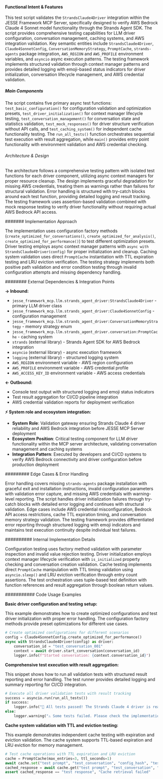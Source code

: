 <!-- CACHE_METADATA_START -->
<!-- Source File: {PROJECT_ROOT}/jesse-framework-mcp/tests/test_strands_driver.py -->
<!-- Cached On: 2025-07-06T19:34:30.600260 -->
<!-- Source Modified: 2025-07-05T18:09:38.333126 -->
<!-- Cache Version: 1.0 -->
<!-- CACHE_METADATA_END -->

#### Functional Intent & Features

This test script validates the `StrandsClaude4Driver` integration within the JESSE Framework MCP Server, specifically designed to verify AWS Bedrock Claude 4 Sonnet model functionality through the Strands Agent SDK. The script provides comprehensive testing capabilities for LLM driver configuration, conversation management, caching systems, and AWS integration validation. Key semantic entities include `StrandsClaude4Driver`, `Claude4SonnetConfig`, `ConversationMemoryStrategy`, `PromptCache`, `strands-agents` package integration, `AWS_REGION` and `AWS_PROFILE` environment variables, and `asyncio` async execution patterns. The testing framework implements structured validation through context manager patterns and provides detailed logging with emoji-based status indicators for driver initialization, conversation lifecycle management, and AWS credential validation.

##### Main Components

The script contains five primary async test functions: `test_basic_configuration()` for configuration validation and optimization presets, `test_driver_initialization()` for context manager lifecycle testing, `test_conversation_management()` for conversation state and statistics validation, `test_mock_responses()` for driver structure verification without API calls, and `test_caching_system()` for independent cache functionality testing. The `run_all_tests()` function orchestrates sequential test execution with result aggregation, while `main()` provides entry point functionality with environment validation and AWS credential checking.

###### Architecture & Design

The architecture follows a comprehensive testing pattern with isolated test functions for each driver component, utilizing async context managers for proper resource cleanup. The design implements graceful degradation for missing AWS credentials, treating them as warnings rather than failures for structural validation. Error handling is structured with try-catch blocks around each test function, providing detailed logging and result tracking. The testing framework uses assertion-based validation combined with mock response testing to verify driver functionality without requiring actual AWS Bedrock API access.

####### Implementation Approach

The implementation uses configuration factory methods (`create_optimized_for_conversations()`, `create_optimized_for_analysis()`, `create_optimized_for_performance()`) to test different optimization presets. Driver testing employs async context manager patterns with `async with StrandsClaude4Driver(config)` for proper initialization and cleanup. Caching system validation uses direct `PromptCache` instantiation with TTL expiration testing and LRU eviction verification. The testing strategy implements both positive path validation and error condition testing through invalid configuration attempts and missing dependency handling.

######## External Dependencies & Integration Points

**→ Inbound:**
- `jesse_framework_mcp.llm.strands_agent_driver:StrandsClaude4Driver` - primary LLM driver class
- `jesse_framework_mcp.llm.strands_agent_driver:Claude4SonnetConfig` - configuration management
- `jesse_framework_mcp.llm.strands_agent_driver:ConversationMemoryStrategy` - memory strategy enum
- `jesse_framework_mcp.llm.strands_agent_driver.conversation:PromptCache` - caching system
- `strands` (external library) - Strands Agent SDK for AWS Bedrock integration
- `asyncio` (external library) - async execution framework
- `logging` (external library) - structured logging system
- `AWS_REGION` environment variable - AWS region configuration
- `AWS_PROFILE` environment variable - AWS credential profile
- `AWS_ACCESS_KEY_ID` environment variable - AWS access credentials

**← Outbound:**
- Console test output with structured logging and emoji status indicators
- Test result aggregation for CI/CD pipeline integration
- AWS credential validation reports for deployment verification

**⚡ System role and ecosystem integration:**
- **System Role**: Validation gateway ensuring Strands Claude 4 driver reliability and AWS Bedrock integration before JESSE MCP Server deployment
- **Ecosystem Position**: Critical testing component for LLM driver functionality within the MCP server architecture, validating conversation management and caching systems
- **Integration Pattern**: Executed by developers and CI/CD systems to verify AWS Bedrock connectivity and driver configuration before production deployment

######### Edge Cases & Error Handling

Error handling covers missing `strands-agents` package installation with graceful exit and installation instructions, invalid configuration parameters with validation error capture, and missing AWS credentials with warning-level reporting. The script handles driver initialization failures through try-catch blocks with detailed error logging and continues with structural validation. Edge cases include AWS credential misconfiguration, Bedrock API access restrictions, cache TTL expiration timing, and conversation memory strategy validation. The testing framework provides differentiated error reporting through structured logging with emoji indicators and maintains test execution continuity despite individual test failures.

########## Internal Implementation Details

Configuration testing uses factory method validation with parameter inspection and invalid value rejection testing. Driver initialization employs context manager lifecycle verification with `is_initialized` property checking and conversation creation validation. Cache testing implements direct `PromptCache` manipulation with TTL timing validation using `asyncio.sleep()` and LRU eviction verification through entry count assertions. The test orchestration uses tuple-based test definition with function references and result aggregation through boolean return values.

########### Code Usage Examples

**Basic driver configuration and testing setup:**

This example demonstrates how to create optimized configurations and test driver initialization with proper error handling. The configuration factory methods provide preset optimizations for different use cases.

```python
# Create optimized configurations for different scenarios
config = Claude4SonnetConfig.create_optimized_for_performance()
async with StrandsClaude4Driver(config) as driver:
    conversation_id = "test_conversation_001"
    context = await driver.start_conversation(conversation_id)
    logger.info(f"Started conversation: {context.conversation_id}")
```

**Comprehensive test execution with result aggregation:**

This snippet shows how to run all validation tests with structured result reporting and error handling. The test runner provides detailed logging and summary reporting for CI/CD integration.

```python
# Execute all driver validation tests with result tracking
success = asyncio.run(run_all_tests())
if success:
    logger.info("🎉 All tests passed! The Strands Claude 4 driver is ready for use.")
else:
    logger.warning("⚠️ Some tests failed. Please check the implementation.")
```

**Cache system validation with TTL and eviction testing:**

This example demonstrates independent cache testing with expiration and eviction validation. The cache system supports TTL-based expiration and LRU eviction for memory management.

```python
# Test cache operations with TTL expiration and LRU eviction
cache = PromptCache(max_entries=3, ttl_seconds=1)
await cache.set("test prompt", "test_conversation", "config_hash", "test response")
cached_response = await cache.get("test prompt", "test_conversation", "config_hash")
assert cached_response == "test response", "Cache retrieval failed"
```